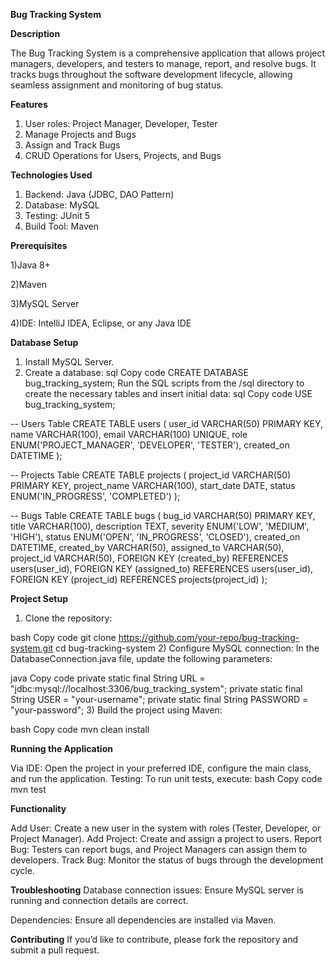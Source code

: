 **Bug Tracking System**

**Description**

The Bug Tracking System is a comprehensive application that allows project managers, developers, and testers to manage, report, and resolve bugs. It tracks bugs throughout the software development lifecycle, allowing seamless assignment and monitoring of bug status.

**Features**

1) User roles: Project Manager, Developer, Tester
2) Manage Projects and Bugs
3) Assign and Track Bugs
4) CRUD Operations for Users, Projects, and Bugs
   
**Technologies Used**

1) Backend: Java (JDBC, DAO Pattern)
2) Database: MySQL
3) Testing: JUnit 5
4) Build Tool: Maven
   
**Prerequisites**

1)Java 8+

2)Maven

3)MySQL Server

4)IDE: IntelliJ IDEA, Eclipse, or any Java IDE


**Database Setup**

1) Install MySQL Server.
2) Create a database:
sql
Copy code
CREATE DATABASE bug_tracking_system;
Run the SQL scripts from the /sql directory to create the necessary tables and insert initial data:
sql
Copy code
USE bug_tracking_system;

-- Users Table
CREATE TABLE users (
    user_id VARCHAR(50) PRIMARY KEY,
    name VARCHAR(100),
    email VARCHAR(100) UNIQUE,
    role ENUM('PROJECT_MANAGER', 'DEVELOPER', 'TESTER'),
    created_on DATETIME
);

-- Projects Table
CREATE TABLE projects (
    project_id VARCHAR(50) PRIMARY KEY,
    project_name VARCHAR(100),
    start_date DATE,
    status ENUM('IN_PROGRESS', 'COMPLETED')
);

-- Bugs Table
CREATE TABLE bugs (
    bug_id VARCHAR(50) PRIMARY KEY,
    title VARCHAR(100),
    description TEXT,
    severity ENUM('LOW', 'MEDIUM', 'HIGH'),
    status ENUM('OPEN', 'IN_PROGRESS', 'CLOSED'),
    created_on DATETIME,
    created_by VARCHAR(50),
    assigned_to VARCHAR(50),
    project_id VARCHAR(50),
    FOREIGN KEY (created_by) REFERENCES users(user_id),
    FOREIGN KEY (assigned_to) REFERENCES users(user_id),
    FOREIGN KEY (project_id) REFERENCES projects(project_id)
);


**Project Setup**

1) Clone the repository:

bash
Copy code
git clone https://github.com/your-repo/bug-tracking-system.git
cd bug-tracking-system
2) Configure MySQL connection: In the DatabaseConnection.java file, update the following parameters:

java
Copy code
private static final String URL = "jdbc:mysql://localhost:3306/bug_tracking_system";
private static final String USER = "your-username";
private static final String PASSWORD = "your-password";
3) Build the project using Maven:

bash
Copy code
mvn clean install


**Running the Application**

Via IDE: Open the project in your preferred IDE, configure the main class, and run the application.
Testing: To run unit tests, execute:
bash
Copy code
mvn test


**Functionality**

Add User: Create a new user in the system with roles (Tester, Developer, or Project Manager).
Add Project: Create and assign a project to users.
Report Bug: Testers can report bugs, and Project Managers can assign them to developers.
Track Bug: Monitor the status of bugs through the development cycle.


**Troubleshooting**
Database connection issues: Ensure MySQL server is running and connection details are correct.

Dependencies: Ensure all dependencies are installed via Maven.


**Contributing**
If you’d like to contribute, please fork the repository and submit a pull request.
